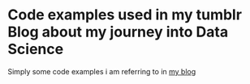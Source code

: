 Code examples used in my tumblr Blog about my journey into Data Science
============================

Simply some code examples i am referring to in [my blog](http://tubmlr.com/carto71)